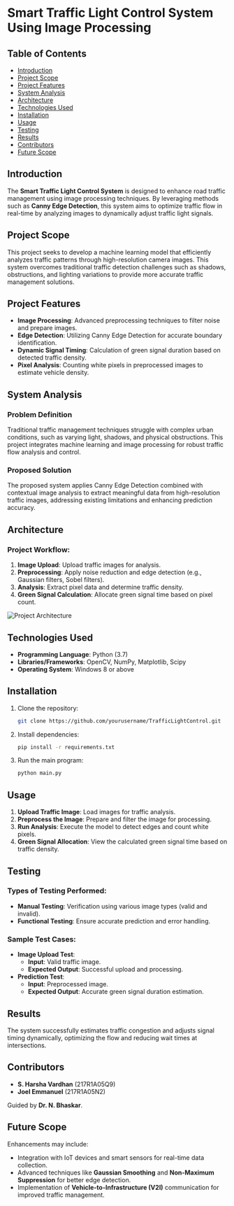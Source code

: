 # Smart Traffic Light Control System Using Image Processing

## Table of Contents
- [Introduction](#introduction)
- [Project Scope](#project-scope)
- [Project Features](#project-features)
- [System Analysis](#system-analysis)
- [Architecture](#architecture)
- [Technologies Used](#technologies-used)
- [Installation](#installation)
- [Usage](#usage)
- [Testing](#testing)
- [Results](#results)
- [Contributors](#contributors)
- [Future Scope](#future-scope)

## Introduction
The **Smart Traffic Light Control System** is designed to enhance road traffic management using image processing techniques. By leveraging methods such as **Canny Edge Detection**, this system aims to optimize traffic flow in real-time by analyzing images to dynamically adjust traffic light signals.

## Project Scope
This project seeks to develop a machine learning model that efficiently analyzes traffic patterns through high-resolution camera images. This system overcomes traditional traffic detection challenges such as shadows, obstructions, and lighting variations to provide more accurate traffic management solutions.

## Project Features
- **Image Processing**: Advanced preprocessing techniques to filter noise and prepare images.
- **Edge Detection**: Utilizing Canny Edge Detection for accurate boundary identification.
- **Dynamic Signal Timing**: Calculation of green signal duration based on detected traffic density.
- **Pixel Analysis**: Counting white pixels in preprocessed images to estimate vehicle density.

## System Analysis
### Problem Definition
Traditional traffic management techniques struggle with complex urban conditions, such as varying light, shadows, and physical obstructions. This project integrates machine learning and image processing for robust traffic flow analysis and control.

### Proposed Solution
The proposed system applies Canny Edge Detection combined with contextual image analysis to extract meaningful data from high-resolution traffic images, addressing existing limitations and enhancing prediction accuracy.

## Architecture
### Project Workflow:
1. **Image Upload**: Upload traffic images for analysis.
2. **Preprocessing**: Apply noise reduction and edge detection (e.g., Gaussian filters, Sobel filters).
3. **Analysis**: Extract pixel data and determine traffic density.
4. **Green Signal Calculation**: Allocate green signal time based on pixel count.

![Project Architecture](path/to/architecture-diagram.png)

## Technologies Used
- **Programming Language**: Python (3.7)
- **Libraries/Frameworks**: OpenCV, NumPy, Matplotlib, Scipy
- **Operating System**: Windows 8 or above

## Installation
1. Clone the repository:
   ```bash
   git clone https://github.com/yourusername/TrafficLightControl.git
   ```
2. Install dependencies:
   ```bash
   pip install -r requirements.txt
   ```
3. Run the main program:
   ```bash
   python main.py
   ```

## Usage
1. **Upload Traffic Image**: Load images for traffic analysis.
2. **Preprocess the Image**: Prepare and filter the image for processing.
3. **Run Analysis**: Execute the model to detect edges and count white pixels.
4. **Green Signal Allocation**: View the calculated green signal time based on traffic density.

## Testing
### Types of Testing Performed:
- **Manual Testing**: Verification using various image types (valid and invalid).
- **Functional Testing**: Ensure accurate prediction and error handling.

### Sample Test Cases:
- **Image Upload Test**:
  - **Input**: Valid traffic image.
  - **Expected Output**: Successful upload and processing.
- **Prediction Test**:
  - **Input**: Preprocessed image.
  - **Expected Output**: Accurate green signal duration estimation.

## Results
The system successfully estimates traffic congestion and adjusts signal timing dynamically, optimizing the flow and reducing wait times at intersections.

## Contributors
- **S. Harsha Vardhan** (217R1A05Q9)
- **Joel Emmanuel** (217R1A05N2)

Guided by **Dr. N. Bhaskar**.

## Future Scope
Enhancements may include:
- Integration with IoT devices and smart sensors for real-time data collection.
- Advanced techniques like **Gaussian Smoothing** and **Non-Maximum Suppression** for better edge detection.
- Implementation of **Vehicle-to-Infrastructure (V2I)** communication for improved traffic management.

